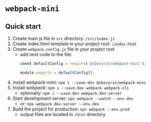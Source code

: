 # `webpack-mini`

## Quick start

1. Create main js file in `src` directory: `/src/index.js`
2. Create index.html template in your project root: `/index.html`
3. Create `webpack.config.js` file in your project root
    - add next code to the file:
        ```javascript
        const defaultConfig = require('@sbovyrin/webpack-mini');
        
        module.exports = defaultConfig();
        ```
4. Install *webpack-mini*: `npm i --save-dev @sbovyrin/webpack-mini`
5. Install *webpack*: `npm i --save-dev webpack webpack-cli`
    - optionally: `npm i --save-dev webpack-dev-server`
6. Start development server: `npx webpack --watch --env.dev`
    - or: `npx webpack-dev-server --env.dev`
7. Build the project for production: `npx webpack --env.prod`
    - output files are located in `/dist` directory


